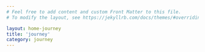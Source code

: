 ```yaml
---
# Feel free to add content and custom Front Matter to this file.
# To modify the layout, see https://jekyllrb.com/docs/themes/#overriding-theme-defaults

layout: home-journey
title: 'journey'
category: journey
---
```

